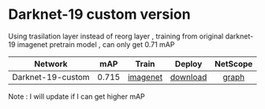 # Darknet-19 custom version

Using trasilation layer instead of reorg layer , training from original darknet-19 imagenet pretrain model , can only get 0.71 mAP

Network|mAP|Train|Deploy|NetScope
:---:|:---:|:---:|:---:|:---:
Darknet-19-custom|0.715| [imagenet](https://drive.google.com/file/d/141AVMm_h8nv3RpgylRyhUYb4w8rEguLM/view?usp=sharing) |[download](https://drive.google.com/open?id=1Z8YaLZH7bY9NVQe0AvOP1kooRFmVvkpt)|[graph](http://ethereon.github.io/netscope/#/gist/21f650a2bc02bd8d03bc44a9a043f43e)

Note : I will update if I can get higher mAP